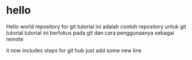 # hello
Hello world repository for git tutorial
ini adalah contoh repository untuk git tutorial
tutorial ini berfokus pada git dan cara penggunaanya sebagai remote

it now includes steps for git hub
just add some new line
